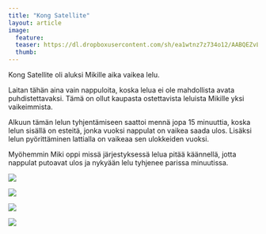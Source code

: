 ```yaml
---
title: "Kong Satellite"
layout: article
image:
  feature:
  teaser: https://dl.dropboxusercontent.com/sh/ea1wtnz7z734o12/AABQEZvLi4ylmeWBKQuz-obHa/aktivointilelut/kongit/DSC34371-245px.jpg
  thumb:
---
```


Kong Satellite oli aluksi Mikille aika vaikea lelu.

Laitan tähän aina vain nappuloita, koska lelua ei ole mahdollista avata puhdistettavaksi. Tämä on ollut kaupasta ostettavista leluista Mikille yksi vaikeimmista.

Alkuun tämän lelun tyhjentämiseen saattoi mennä jopa 15 minuuttia, koska lelun sisällä on esteitä, jonka vuoksi nappulat on vaikea saada ulos. Lisäksi lelun pyörittäminen lattialla on vaikeaa sen ulokkeiden vuoksi.

Myöhemmin Miki oppi missä järjestyksessä lelua pitää käännellä, jotta nappulat putoavat ulos ja nykyään lelu tyhjenee parissa minuutissa.

[![](https://dl.dropboxusercontent.com/sh/ea1wtnz7z734o12/AADmh2z8tCFuJhoYZbIGT6zfa/aktivointilelut/kongit/DSC34371-800px.jpg)](https://dl.dropboxusercontent.com/sh/ea1wtnz7z734o12/AAAYRq3c5g9NccjCkdq5G50Ka/aktivointilelut/kongit/DSC34371.jpg)

[![](https://dl.dropboxusercontent.com/sh/ea1wtnz7z734o12/AADxMwGS2UF4-aiiUlcDL7o8a/aktivointilelut/kongit/DSC34366-800px.jpg)](https://dl.dropboxusercontent.com/sh/ea1wtnz7z734o12/AADP_Y6aTpANlavCp4gfYWoEa/aktivointilelut/kongit/DSC34366.jpg)

[![](https://dl.dropboxusercontent.com/sh/ea1wtnz7z734o12/AADzCoLRtXflNu4zfnMjG-BEa/aktivointilelut/kongit/DSC17128-800px.jpg)](https://dl.dropboxusercontent.com/sh/ea1wtnz7z734o12/AACU6fPYjXXoF8IhFUx0WB22a/aktivointilelut/kongit/DSC17128.jpg)

[![](https://dl.dropboxusercontent.com/sh/ea1wtnz7z734o12/AAAJhl7mTY-DckiR3yWSD2EVa/aktivointilelut/kongit/DSC17421-800px.jpg)](https://dl.dropboxusercontent.com/sh/ea1wtnz7z734o12/AABLfGYzKnBoDKP-OzTQMHBVa/aktivointilelut/kongit/DSC17421.jpg)
